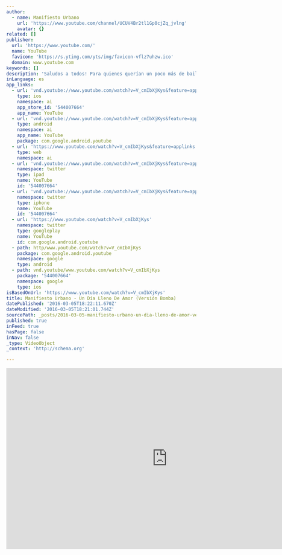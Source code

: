 ```yaml
---
author:
  - name: Manifiesto Urbano
    url: 'https://www.youtube.com/channel/UCUV4Br2tl1Gp0cjZq_jvlng'
    avatar: {}
related: []
publisher:
  url: 'https://www.youtube.com/'
  name: YouTube
  favicon: 'https://s.ytimg.com/yts/img/favicon-vflz7uhzw.ico'
  domain: www.youtube.com
keywords: []
description: 'Saludos a todos! Para quienes querían un poco más de baile acá les dejamos una segunda versión de ¨Un Día Lleno De Amor¨ Ojalá les guste! Un Día Lleno De Amor Hoy te lo quiero decir, Con la sonrisa en la cara, En Nicaragua hay amor, Amor, amor, hay tanto amor.'
inLanguage: es
app_links:
  - url: 'vnd.youtube://www.youtube.com/watch?v=V_cmIbXjKys&feature=applinks'
    type: ios
    namespace: ai
    app_store_id: '544007664'
    app_name: YouTube
  - url: 'vnd.youtube://www.youtube.com/watch?v=V_cmIbXjKys&feature=applinks'
    type: android
    namespace: ai
    app_name: YouTube
    package: com.google.android.youtube
  - url: 'https://www.youtube.com/watch?v=V_cmIbXjKys&feature=applinks'
    type: web
    namespace: ai
  - url: 'vnd.youtube://www.youtube.com/watch?v=V_cmIbXjKys&feature=applinks'
    namespace: twitter
    type: ipad
    name: YouTube
    id: '544007664'
  - url: 'vnd.youtube://www.youtube.com/watch?v=V_cmIbXjKys&feature=applinks'
    namespace: twitter
    type: iphone
    name: YouTube
    id: '544007664'
  - url: 'https://www.youtube.com/watch?v=V_cmIbXjKys'
    namespace: twitter
    type: googleplay
    name: YouTube
    id: com.google.android.youtube
  - path: http/www.youtube.com/watch?v=V_cmIbXjKys
    package: com.google.android.youtube
    namespace: google
    type: android
  - path: vnd.youtube/www.youtube.com/watch?v=V_cmIbXjKys
    package: '544007664'
    namespace: google
    type: ios
isBasedOnUrl: 'https://www.youtube.com/watch?v=V_cmIbXjKys'
title: Manifiesto Urbano - Un Día Lleno De Amor (Versión Bomba)
datePublished: '2016-03-05T18:22:11.670Z'
dateModified: '2016-03-05T18:21:01.744Z'
sourcePath: _posts/2016-03-05-manifiesto-urbano-un-dia-lleno-de-amor-version-bomba.md
published: true
inFeed: true
hasPage: false
inNav: false
_type: VideoObject
_context: 'http://schema.org'

---
```

<iframe src="https://cdn.embedly.com/widgets/media.html?src=https%3A%2F%2Fwww.youtube.com%2Fembed%2FV_cmIbXjKys%3Ffeature%3Doembed&amp;url=https%3A%2F%2Fwww.youtube.com%2Fwatch%3Fv%3DV_cmIbXjKys&amp;image=https%3A%2F%2Fi.ytimg.com%2Fvi%2FV_cmIbXjKys%2Fhqdefault.jpg&amp;key=b7d04c9b404c499eba89ee7072e1c4f7&amp;type=text%2Fhtml&amp;schema=youtube" width="854" height="480" scrolling="no" frameborder="0" allowfullscreen="allowfullscreen" style=""></iframe>
